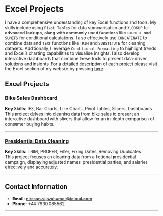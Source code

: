 # Excel Projects

I have a comprehensive understanding of key Excel functions and tools. My skills include using `Pivot Tables` for data summarisation and `XLOOKUP` for advanced lookups, along with commonly used functions like `COUNTIF` and `SUMIFS` for conditional calculations. I also effectively use `CONCATENATE` to combine data and `TEXT` functions like `TRIM` and `SUBSTITUTE` for cleaning datasets. Additionally, I leverage `Conditional Formatting` to highlight trends and Excel’s charting capabilities to visualise insights. I also develop interactive dashboards that combine these tools to present data-driven solutions and insights. For a detailed description of each project please visit the Excel section of my website by pressing [here](https://nirosan-v.github.io/-NirosanVijayakumar.github.io/excel.html).

## Excel Projects

### [Bike Sales Dashboard](https://nirosan-v.github.io/-NirosanVijayakumar.github.io/excel_bike_sales.html)
**Key Skills**: IFS, Bar Charts, Line Charts, Pivot Tables, Slicers, Dashboards  
This project delves into cleaning data from bike sales to present an interactive dashboard with slicers that allow for an in-depth comparison of consumer buying habits.

---

### [Presidential Data Cleaning](https://nirosan-v.github.io/-NirosanVijayakumar.github.io/excel_president.html)
**Key Skills**: TRIM, PROPER, Filter, Fixing Dates, Removing Duplicates  
This project focuses on cleaning data from a fictional presidential campaign, displaying adjusted names, presidential parties, and salaries effectively and accurately.

---

## Contact Information

- **Email**: [nirosan.vijayakumar@icloud.com](mailto:nirosan.vijayakumar@icloud.com)
- **Phone**: +44 7930 085562
---
